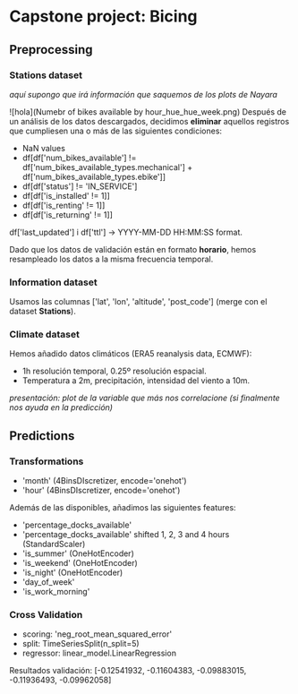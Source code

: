 # Capstone project: Bicing
## Preprocessing
### Stations dataset
*aquí supongo que irá información que saquemos de los plots de Nayara*

![hola](Numebr of bikes available by hour_hue_hue_week.png)
Después de un análisis de los datos descargados, decidimos **eliminar** aquellos registros que cumpliesen una o más de las siguientes condiciones:
- NaN values
- df[df['num_bikes_available'] != df['num_bikes_available_types.mechanical'] + df['num_bikes_available_types.ebike']]
- df[df['status'] != 'IN_SERVICE']
- df[df['is_installed' != 1]]
- df[df['is_renting' != 1]]
- df[df['is_returning' != 1]]

df['last_updated'] i df['ttl'] -> YYYY-MM-DD HH:MM:SS format.

Dado que los datos de validación están en formato **horario**, hemos resampleado los datos a la misma frecuencia temporal.

### Information dataset
Usamos las columnas ['lat', 'lon', 'altitude', 'post_code'] (merge con el dataset **Stations**).

### Climate dataset 
Hemos añadido datos climáticos (ERA5 reanalysis data, ECMWF):
- 1h resolución temporal, 0.25º resolución espacial.
- Temperatura a 2m, precipitación, intensidad del viento a 10m.

*presentación: plot de la variable que más nos correlacione (si finalmente nos ayuda en la predicción)*

## Predictions
### Transformations
- 'month' (4BinsDIscretizer, encode='onehot')
- 'hour' (4BinsDIscretizer, encode='onehot')

Además de las disponibles, añadimos las siguientes features:
- 'percentage_docks_available'
- 'percentage_docks_available' shifted 1, 2, 3 and 4 hours (StandardScaler)
- 'is_summer' (OneHotEncoder)
- 'is_weekend' (OneHotEncoder)
- 'is_night' (OneHotEncoder)
- 'day_of_week'
- 'is_work_morning'

### Cross Validation
- scoring: 'neg_root_mean_squared_error'
- split: TimeSeriesSplit(n_split=5)
- regressor: linear_model.LinearRegression
  
Resultados validación: [-0.12541932, -0.11604383, -0.09883015, -0.11936493, -0.09962058]


